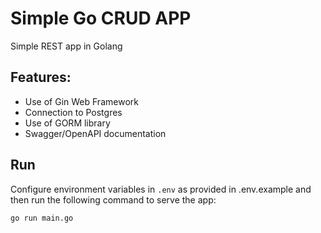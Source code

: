 # Simple Go CRUD APP

Simple REST app in Golang 

## Features:
- Use of  Gin Web Framework
- Connection to Postgres 
- Use of GORM library
- Swagger/OpenAPI documentation

## Run

Configure environment variables in `.env` as provided in .env.example and then run the following command to serve the app: 

```go run main.go```